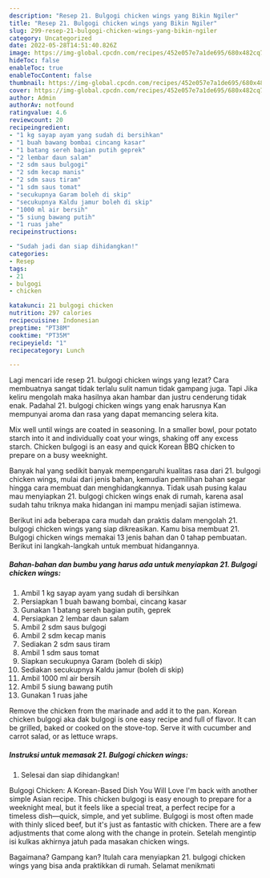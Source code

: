```yaml
---
description: "Resep 21. Bulgogi chicken wings yang Bikin Ngiler"
title: "Resep 21. Bulgogi chicken wings yang Bikin Ngiler"
slug: 299-resep-21-bulgogi-chicken-wings-yang-bikin-ngiler
category: Uncategorized
date: 2022-05-28T14:51:40.826Z
image: https://img-global.cpcdn.com/recipes/452e057e7a1de695/680x482cq70/21-bulgogi-chicken-wings-foto-resep-utama.jpg
hideToc: false
enableToc: true
enableTocContent: false
thumbnail: https://img-global.cpcdn.com/recipes/452e057e7a1de695/680x482cq70/21-bulgogi-chicken-wings-foto-resep-utama.jpg
cover: https://img-global.cpcdn.com/recipes/452e057e7a1de695/680x482cq70/21-bulgogi-chicken-wings-foto-resep-utama.jpg
author: Admin
authorAv: notfound
ratingvalue: 4.6
reviewcount: 20
recipeingredient:
- "1 kg sayap ayam yang sudah di bersihkan"
- "1 buah bawang bombai cincang kasar"
- "1 batang sereh bagian putih geprek"
- "2 lembar daun salam"
- "2 sdm saus bulgogi"
- "2 sdm kecap manis"
- "2 sdm saus tiram"
- "1 sdm saus tomat"
- "secukupnya Garam boleh di skip"
- "secukupnya Kaldu jamur boleh di skip"
- "1000 ml air bersih"
- "5 siung bawang putih"
- "1 ruas jahe"
recipeinstructions:

- "Sudah jadi dan siap dihidangkan!"
categories:
- Resep
tags:
- 21
- bulgogi
- chicken

katakunci: 21 bulgogi chicken 
nutrition: 297 calories
recipecuisine: Indonesian
preptime: "PT38M"
cooktime: "PT35M"
recipeyield: "1"
recipecategory: Lunch

---
```



Lagi mencari ide resep 21. bulgogi chicken wings yang lezat? Cara membuatnya sangat tidak terlalu sulit namun tidak gampang juga. Tapi Jika keliru mengolah maka hasilnya akan hambar dan justru cenderung tidak enak. Padahal 21. bulgogi chicken wings yang enak harusnya Kan mempunyai aroma dan rasa yang dapat memancing selera kita.


Mix well until wings are coated in seasoning. In a smaller bowl, pour potato starch into it and individually coat your wings, shaking off any excess starch. Chicken bulgogi is an easy and quick Korean BBQ chicken to prepare on a busy weeknight.

Banyak hal yang sedikit banyak mempengaruhi kualitas rasa dari 21. bulgogi chicken wings, mulai dari jenis bahan, kemudian pemilihan bahan segar hingga cara membuat dan menghidangkannya. Tidak usah pusing kalau mau menyiapkan 21. bulgogi chicken wings enak di rumah, karena asal sudah tahu triknya maka hidangan ini mampu menjadi sajian istimewa.


Berikut ini ada beberapa cara mudah dan praktis dalam mengolah 21. bulgogi chicken wings yang siap dikreasikan. Kamu bisa membuat 21. Bulgogi chicken wings memakai 13 jenis bahan dan 0 tahap pembuatan. Berikut ini langkah-langkah untuk membuat hidangannya.

<!--inarticleads1-->

##### Bahan-bahan dan bumbu yang harus ada untuk menyiapkan 21. Bulgogi chicken wings:

1. Ambil 1 kg sayap ayam yang sudah di bersihkan
1. Persiapkan 1 buah bawang bombai, cincang kasar
1. Gunakan 1 batang sereh bagian putih, geprek
1. Persiapkan 2 lembar daun salam
1. Ambil 2 sdm saus bulgogi
1. Ambil 2 sdm kecap manis
1. Sediakan 2 sdm saus tiram
1. Ambil 1 sdm saus tomat
1. Siapkan secukupnya Garam (boleh di skip)
1. Sediakan secukupnya Kaldu jamur (boleh di skip)
1. Ambil 1000 ml air bersih
1. Ambil 5 siung bawang putih
1. Gunakan 1 ruas jahe


Remove the chicken from the marinade and add it to the pan. Korean chicken bulgogi aka dak bulgogi is one easy recipe and full of flavor. It can be grilled, baked or cooked on the stove-top. Serve it with cucumber and carrot salad, or as lettuce wraps. 

<!--inarticleads2-->

##### Instruksi untuk memasak 21. Bulgogi chicken wings:


1. Selesai dan siap dihidangkan!

Bulgogi Chicken: A Korean-Based Dish You Will Love I&#39;m back with another simple Asian recipe. This chicken bulgogi is easy enough to prepare for a weeknight meal, but it feels like a special treat, a perfect recipe for a timeless dish—quick, simple, and yet sublime. Bulgogi is most often made with thinly sliced beef, but it&#39;s just as fantastic with chicken. There are a few adjustments that come along with the change in protein. Setelah mengintip isi kulkas akhirnya jatuh pada masakan chicken wings. 

Bagaimana? Gampang kan? Itulah cara menyiapkan 21. bulgogi chicken wings yang bisa anda praktikkan di rumah. Selamat menikmati

